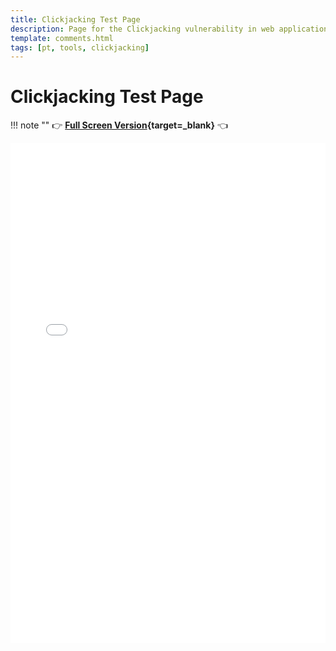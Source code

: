 ```yaml
---
title: Clickjacking Test Page
description: Page for the Clickjacking vulnerability in web applications testing tool.
template: comments.html
tags: [pt, tools, clickjacking]
---
```


# Clickjacking Test Page

!!! note ""
:point_right: **[Full Screen Version](../../assets/pages/clickjacking/index.html){target=\_blank}** :point_left:

<div style="overflow: hidden;">
    <iframe title="ClickJacking Test Page" src="/assets/pages/clickjacking/" scrolling="no" style="border: 0px; height: 800px; margin-top: -0px; width:100%"></iframe>
</div>
